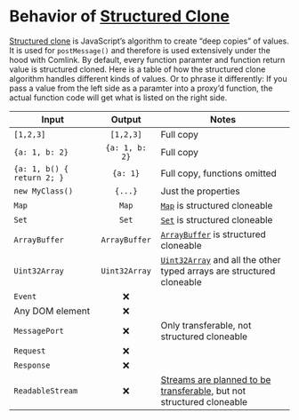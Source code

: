 # Behavior of [Structured Clone]

[Structured clone] is JavaScript’s algorithm to create “deep copies” of values. It is used for `postMessage()` and therefore is used extensively under the hood with Comlink. By default, every function paramter and function return value is structured cloned. Here is a table of how the structured clone algorithm handles different kinds of values. Or to phrase it differently: If you pass a value from the left side as a paramter into a proxy’d function, the actual function code will get what is listed on the right side.

| Input                      |     Output     | Notes                                                                                        |
| -------------------------- | :------------: | -------------------------------------------------------------------------------------------- |
| `[1,2,3]`                  |   `[1,2,3]`    | Full copy                                                                                    |
| `{a: 1, b: 2}`             | `{a: 1, b: 2}` | Full copy                                                                                    |
| `{a: 1, b() { return 2; }` |    `{a: 1}`    | Full copy, functions omitted                                                                 |
| `new MyClass()`            |    `{...}`     | Just the properties                                                                          |
| `Map`                      |     `Map`      | [`Map`][map] is structured cloneable                                                         |
| `Set`                      |     `Set`      | [`Set`][set] is structured cloneable                                                         |
| `ArrayBuffer`              | `ArrayBuffer`  | [`ArrayBuffer`][arraybuffer] is structured cloneable                                         |
| `Uint32Array`              | `Uint32Array`  | [`Uint32Array`][uint32array] and all the other typed arrays are structured cloneable         |
| `Event`                    |       ❌       |                                                                                              |
| Any DOM element            |       ❌       |                                                                                              |
| `MessagePort`              |       ❌       | Only transferable, not structured cloneable                                                  |
| `Request`                  |       ❌       |                                                                                              |
| `Response`                 |       ❌       |                                                                                              |
| `ReadableStream`           |       ❌       | [Streams are planned to be transferable][transferable streams], but not structured cloneable |

[structured clone]: https://developer.mozilla.org/en-US/docs/Web/API/Web_Workers_API/Structured_clone_algorithm
[map]: https://developer.mozilla.org/en-US/docs/Web/JavaScript/Reference/Global_Objects/Map
[set]: https://developer.mozilla.org/en-US/docs/Web/JavaScript/Reference/Global_Objects/Set
[arraybuffer]: https://developer.mozilla.org/en-US/docs/Web/JavaScript/Reference/Global_Objects/ArrayBuffer
[uint32array]: https://developer.mozilla.org/en-US/docs/Web/JavaScript/Reference/Global_Objects/Uint32Array
[transferable streams]: https://github.com/whatwg/streams/blob/master/transferable-streams-explainer.md
